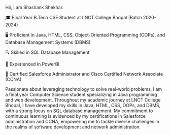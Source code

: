 
Hii, I am Shashank Shekhar.

🎓 Final Year B.Tech CSE Student at LNCT College Bhopal (Batch 2020-2024)

🖥️ Proficient in Java, HTML, CSS, Object-Oriented Programming (OOPs), and Database Management Systems (DBMS)

🔍 Skilled in SQL Database Management

💼 Experienced in PowerBI

🏅 Certified Salesforce Administrator and Cisco Certified Network Associate (CCNA)

Passionate about leveraging technology to solve real-world problems, I am a final year Computer Science student specializing in Java programming and web development. Throughout my academic journey at LNCT College Bhopal, I have developed my skills in Java, HTML, CSS, OOPs, and DBMS, with a strong focus on SQL database management. My commitment to continuous learning is evidenced by my certifications in Salesforce administration and CCNA, empowering me to tackle diverse challenges in the realms of software development and network administration.

